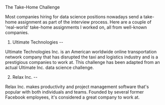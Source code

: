 The Take-Home Challenge

Most companies hiring for data science positions nowadays send a take-home assignment as part of the interview process. 
Here are a couple of 'real-world' take-home assignments I worked on, all from well-known companies.

1. Ultimate Technologies -- 

Ultimate Technologies Inc. is an American worldwide online transportation network company that has disrupted the taxi and logistics industry and is a prestigious companies to work at. This challenge has been adapted from an actual Ultimate Inc. data science challenge.

2. Relax Inc. -- 

Relax Inc. makes productivity and project management software that's popular with both individuals and teams. Founded by several former Facebook employees, it's considered a great company to work at.
